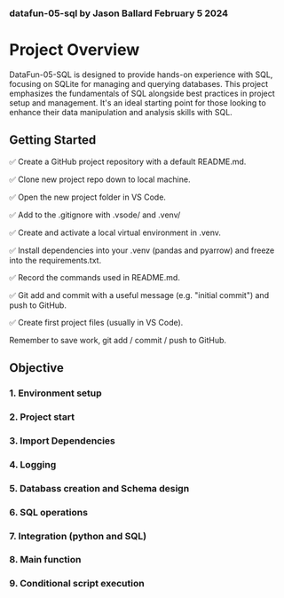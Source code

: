 ### datafun-05-sql by Jason Ballard February 5 2024

# Project Overview

DataFun-05-SQL is designed to provide hands-on experience with SQL, focusing on SQLite for managing and querying databases. This project emphasizes the fundamentals of SQL alongside best practices in project setup and management. It's an ideal starting point for those looking to enhance their data manipulation and analysis skills with SQL.

## Getting Started
✅ Create a GitHub project repository with a default README.md.

✅ Clone new project repo down to local machine. 

✅ Open the new project folder in VS Code.

✅ Add  to the .gitignore with .vsode/ and .venv/ 

✅ Create and activate a local virtual environment in .venv.

✅ Install dependencies into your .venv (pandas and pyarrow) and freeze into the requirements.txt. 

✅ Record the commands used in README.md. 

✅ Git add and commit with a useful message (e.g. "initial commit") and push to GitHub.

✅ Create first project files (usually in VS Code). 

Remember to save work, git add / commit / push to GitHub.

## Objective

### 1. Environment setup
 

### 2. Project start

### 3. Import Dependencies

### 4. Logging

### 5. Databass creation and Schema design

### 6. SQL operations

### 7. Integration (python and SQL)

### 8. Main function

### 9. Conditional script execution